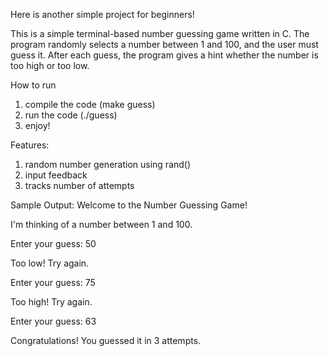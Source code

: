 Here is another simple project for beginners! 

This is a simple terminal-based number guessing game written in C. The program randomly selects a number between 1 and 100, and the user must guess it. After each guess, the program gives a hint whether the number is too high or too low.

How to run
1. compile the code (make guess)
2. run the code (./guess)
3. enjoy!

Features: 
1. random number generation using rand()
2. input feedback
3. tracks number of attempts

Sample Output: 
Welcome to the Number Guessing Game!

I'm thinking of a number between 1 and 100.

Enter your guess: 50

Too low! Try again.

Enter your guess: 75

Too high! Try again.

Enter your guess: 63

Congratulations! You guessed it in 3 attempts.
